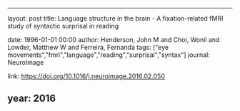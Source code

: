 ---
layout: post
title: Language structure in the brain - A fixation-related fMRI study of syntactic surprisal in reading

date: 1996-01-01 00:00
author: Henderson, John M and Choi, Wonil and Lowder, Matthew W and Ferreira, Fernanda
tags: ["eye movements","fmri","language","reading","surprisal","syntax"]
journal: NeuroImage

link: https://doi.org/10.1016/j.neuroimage.2016.02.050

year: 2016
-----